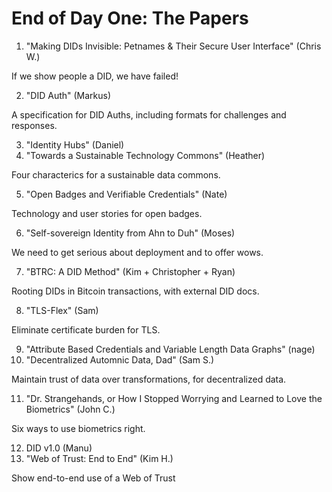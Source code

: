 # End of Day One: The Papers

   1. "Making DIDs Invisible: Petnames & Their Secure User Interface" (Chris W.)

If we show people a DID, we have failed!

   2. "DID Auth" (Markus)

A specification for DID Auths, including formats for challenges and responses.

   3. "Identity Hubs" (Daniel)
   4. "Towards a Sustainable Technology Commons" (Heather)

Four characterics for a sustainable data commons. 

   5. "Open Badges and Verifiable Credentials" (Nate)

Technology and user stories for open badges.

   6. "Self-sovereign Identity from Ahn to Duh" (Moses)

We need to get serious about deployment and to offer wows.

   7. "BTRC: A DID Method" (Kim + Christopher + Ryan)

Rooting DIDs in Bitcoin transactions, with external DID docs.

   8. "TLS-Flex" (Sam)

Eliminate certificate burden for TLS.

   9. "Attribute Based Credentials and Variable Length Data Graphs" (nage)
   10. "Decentralized Automnic Data, Dad" (Sam S.)

Maintain trust of data over transformations, for decentralized data.

   11. "Dr. Strangehands, or How I Stopped Worrying and Learned to Love the Biometrics" (John C.)

Six ways to use biometrics right.

   12. DID v1.0 (Manu)
   13. "Web of Trust: End to End" (Kim H.)

Show end-to-end use of a Web of Trust